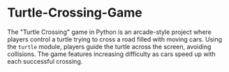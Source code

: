 # Turtle-Crossing-Game
The "Turtle Crossing" game in Python is an arcade-style project where players control a turtle trying to cross a road filled with moving cars. Using the `turtle` module, players guide the turtle across the screen, avoiding collisions. The game features increasing difficulty as cars speed up with each successful crossing.
